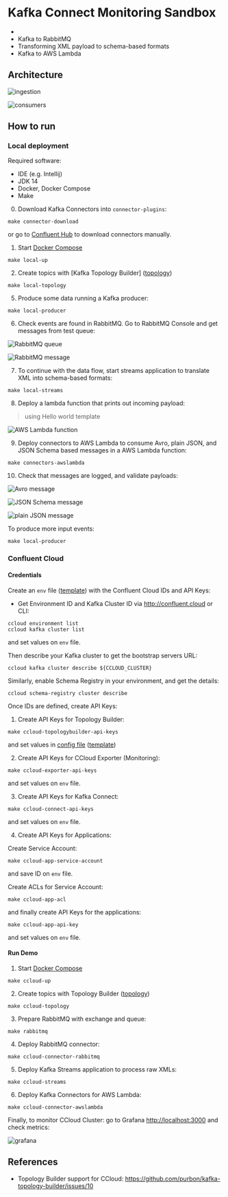 # Kafka Connect Monitoring Sandbox

* 
* Kafka to RabbitMQ
* Transforming XML payload to schema-based formats
* Kafka to AWS Lambda

## Architecture

![ingestion](./docs/img/kafka-ingestion.png)

![consumers](./docs/img/kafka-consumers.png)

## How to run

### Local deployment

Required software:

* IDE (e.g. Intellij)
* JDK 14
* Docker, Docker Compose
* Make

0. Download Kafka Connectors into `connector-plugins`:

```shell script
make connector-download
```

or go to [Confluent Hub](https://hub.confluent.io) to download connectors manually.

1. Start [Docker Compose](local.yml)

```shell script
make local-up
```

2. Create topics with [Kafka Topology Builder] ([topology](./topologies/local.yml))

```shell script
make local-topology
```


5. Produce some data running a Kafka producer: 

```shell script
make local-producer
```

6. Check events are found in RabbitMQ. Go to RabbitMQ Console and get messages from test queue:

![RabbitMQ queue](./docs/img/rabbit-queue.png)

![RabbitMQ message](./docs/img/rabbit-message.png)

7. To continue with the data flow, start streams application to translate XML into schema-based formats:

```shell script
make local-streams
```

8. Deploy a lambda function that prints out incoming payload:

> using Hello world template

![AWS Lambda function](./docs/img/lambda.png)

9. Deploy connectors to AWS Lambda to consume Avro, plain JSON, and JSON Schema based messages in a AWS Lambda function: 

```shell script
make connectors-awslambda
```

10. Check that messages are logged, and validate payloads:

![Avro message](./docs/img/lambda-avro.png)

![JSON Schema message](./docs/img/lambda-json-schema.png)

![plain JSON message](./docs/img/lambda-json.png)

To produce more input events:

```shell script
make local-producer
```

### Confluent Cloud

#### Credentials

Create an `env` file ([template](./env.template)) with the Confluent Cloud IDs and API Keys:

- Get Environment ID and Kafka Cluster ID via http://confluent.cloud or CLI:

```shell script
ccloud environment list
ccloud kafka cluster list
```

and set values on `env` file.

Then describe your Kafka cluster to get the bootstrap servers URL:

```shell script
ccloud kafka cluster describe ${CCLOUD_CLUSTER}
```

Similarly, enable Schema Registry in your environment, and get the details:

```shell script
ccloud schema-registry cluster describe
```

Once IDs are defined, create API Keys:

1. Create API Keys for Topology Builder:

```shell script
make ccloud-topologybuilder-api-keys
```

and set values in [config file](./topologies/ccloud.properties) ([template](./topologies/ccloud.properties.template))

2. Create API Keys for CCloud Exporter (Monitoring):

```shell script
make ccloud-exporter-api-keys
```

and set values on `env` file.

3. Create API Keys for Kafka Connect:

```shell script
make ccloud-connect-api-keys
```

and set values on `env` file.

4. Create API Keys for Applications:

Create Service Account:

```shell script
make ccloud-app-service-account
```

and save ID on `env` file.

Create ACLs for Service Account:

```shell script
make ccloud-app-acl
```

and finally create API Keys for the applications:

```shell script
make ccloud-app-api-key
```

and set values on `env` file.

#### Run Demo

1. Start [Docker Compose](docker-compose.yml)

```shell script
make ccloud-up
```

2. Create topics with Topology Builder ([topology](./topologies/ccloud.yml))

```shell script
make ccloud-topology
```

3. Prepare RabbitMQ with exchange and queue:

```shell script
make rabbitmq
```

4. Deploy RabbitMQ connector:

```shell script
make ccloud-connector-rabbitmq
```

5. Deploy Kafka Streams application to process raw XMLs:

```shell script
make ccloud-streams
```

6. Deploy Kafka Connectors for AWS Lambda:

```shell script
make ccloud-connector-awslambda
```

Finally, to monitor CCloud Cluster: go to Grafana <http://localhost:3000> and check metrics:

![grafana](./docs/img/grafana.png)

## References

* Topology Builder support for CCloud: <https://github.com/purbon/kafka-topology-builder/issues/10>